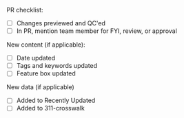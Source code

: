 PR checklist:
- [ ] Changes previewed and QC'ed
- [ ] In PR, mention team member for FYI, review, or approval

New content (if applicable):
- [ ] Date updated
- [ ] Tags and keywords updated
- [ ] Feature box updated

New data (if applicable)
- [ ] Added to Recently Updated
- [ ] Added to 311-crosswalk